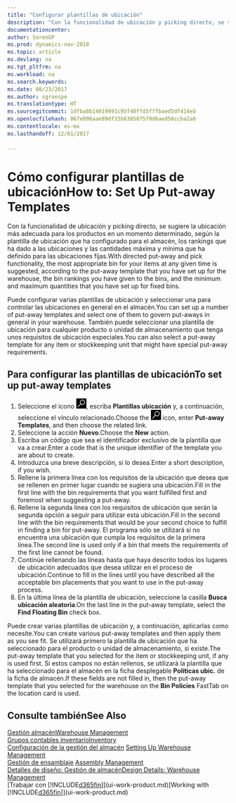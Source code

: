 ```yaml
---
title: "Configurar plantillas de ubicación"
description: "Con la funcionalidad de ubicación y picking directo, se sugiere la ubicación más adecuada para los productos en un momento determinado, según la plantilla de ubicación que ha configurado para el almacén, los rankings que ha dado a las ubicaciones y las cantidades máxima y mínima que ha definido para las ubicaciones fijas."
documentationcenter: 
author: SorenGP
ms.prod: dynamics-nav-2018
ms.topic: article
ms.devlang: na
ms.tgt_pltfrm: na
ms.workload: na
ms.search.keywords: 
ms.date: 08/23/2017
ms.author: sgroespe
ms.translationtype: HT
ms.sourcegitcommit: 1dfba8b14019991c95f40ffd5f7fbaed5df414eb
ms.openlocfilehash: 067e096aae89df33b6305875f0d6aed58ccba2a6
ms.contentlocale: es-mx
ms.lasthandoff: 12/01/2017

---
```

# <a name="how-to-set-up-put-away-templates"></a><span data-ttu-id="39c19-103">Cómo configurar plantillas de ubicación</span><span class="sxs-lookup"><span data-stu-id="39c19-103">How to: Set Up Put-away Templates</span></span>
<span data-ttu-id="39c19-104">Con la funcionalidad de ubicación y picking directo, se sugiere la ubicación más adecuada para los productos en un momento determinado, según la plantilla de ubicación que ha configurado para el almacén, los rankings que ha dado a las ubicaciones y las cantidades máxima y mínima que ha definido para las ubicaciones fijas.</span><span class="sxs-lookup"><span data-stu-id="39c19-104">With directed put-away and pick functionality, the most appropriate bin for your items at any given time is suggested, according to the put-away template that you have set up for the warehouse, the bin rankings you have given to the bins, and the minimum and maximum quantities that you have set up for fixed bins.</span></span>  

<span data-ttu-id="39c19-105">Puede configurar varias plantillas de ubicación y seleccionar una para controlar las ubicaciones en general en el almacén.</span><span class="sxs-lookup"><span data-stu-id="39c19-105">You can set up a number of put-away templates and select one of them to govern put-aways in general in your warehouse.</span></span> <span data-ttu-id="39c19-106">También puede seleccionar una plantilla de ubicación para cualquier producto o unidad de almacenamiento que tenga unos requisitos de ubicación especiales.</span><span class="sxs-lookup"><span data-stu-id="39c19-106">You can also select a put-away template for any item or stockkeeping unit that might have special put-away requirements.</span></span>  

## <a name="to-set-up-put-away-templates"></a><span data-ttu-id="39c19-107">Para configurar las plantillas de ubicación</span><span class="sxs-lookup"><span data-stu-id="39c19-107">To set up put-away templates</span></span>  
1.  <span data-ttu-id="39c19-108">Seleccione el icono ![Buscar página o informe](media/ui-search/search_small.png "icono Buscar página o informe"), escriba **Plantillas ubicación** y, a continuación, seleccione el vínculo relacionado.</span><span class="sxs-lookup"><span data-stu-id="39c19-108">Choose the ![Search for Page or Report](media/ui-search/search_small.png "Search for Page or Report icon") icon, enter **Put-away Templates**, and then choose the related link.</span></span>  
2.  <span data-ttu-id="39c19-109">Seleccione la acción **Nuevo**.</span><span class="sxs-lookup"><span data-stu-id="39c19-109">Choose the **New** action.</span></span>  
3.  <span data-ttu-id="39c19-110">Escriba un código que sea el identificador exclusivo de la plantilla que va a crear.</span><span class="sxs-lookup"><span data-stu-id="39c19-110">Enter a code that is the unique identifier of the template you are about to create.</span></span>  
4.  <span data-ttu-id="39c19-111">Introduzca una breve descripción, si lo desea.</span><span class="sxs-lookup"><span data-stu-id="39c19-111">Enter a short description, if you wish.</span></span>  
5.  <span data-ttu-id="39c19-112">Rellene la primera línea con los requisitos de la ubicación que desea que se rellenen en primer lugar cuando se sugiera una ubicación.</span><span class="sxs-lookup"><span data-stu-id="39c19-112">Fill in the first line with the bin requirements that you want fulfilled first and foremost when suggesting a put-away.</span></span>  
6.  <span data-ttu-id="39c19-113">Rellene la segunda línea con los requisitos de ubicación que serán la segunda opción a seguir para utilizar esta ubicación.</span><span class="sxs-lookup"><span data-stu-id="39c19-113">Fill in the second line with the bin requirements that would be your second choice to fulfill in finding a bin for put-away.</span></span> <span data-ttu-id="39c19-114">El programa sólo se utilizará si no encuentra una ubicación que cumpla los requisitos de la primera línea.</span><span class="sxs-lookup"><span data-stu-id="39c19-114">The second line is used only if a bin that meets the requirements of the first line cannot be found.</span></span>  
7.  <span data-ttu-id="39c19-115">Continúe rellenando las líneas hasta que haya descrito todos los lugares de ubicación adecuados que desea utilizar en el proceso de ubicación.</span><span class="sxs-lookup"><span data-stu-id="39c19-115">Continue to fill in the lines until you have described all the acceptable bin placements that you want to use in the put-away process.</span></span>  
8.  <span data-ttu-id="39c19-116">En la última línea de la plantilla de ubicación, seleccione la casilla **Busca ubicación aleatoria**.</span><span class="sxs-lookup"><span data-stu-id="39c19-116">On the last line in the put-away template, select the **Find Floating Bin** check box.</span></span>  

<span data-ttu-id="39c19-117">Puede crear varias plantillas de ubicación y, a continuación, aplicarlas como necesite.</span><span class="sxs-lookup"><span data-stu-id="39c19-117">You can create various put-away templates and then apply them as you see fit.</span></span> <span data-ttu-id="39c19-118">Se utilizará primero la plantilla de ubicación que ha seleccionado para el producto o unidad de almacenamiento, si existe.</span><span class="sxs-lookup"><span data-stu-id="39c19-118">The put-away template that you selected for the item or stockkeeping unit, if any is used first.</span></span> <span data-ttu-id="39c19-119">Si estos campos no están rellenos, se utilizará la plantilla que ha seleccionado para el almacén en la ficha desplegable **Políticas ubic.** de la ficha de almacén.</span><span class="sxs-lookup"><span data-stu-id="39c19-119">If these fields are not filled in, then the put-away template that you selected for the warehouse on the **Bin Policies** FastTab on the location card is used.</span></span>  

## <a name="see-also"></a><span data-ttu-id="39c19-120">Consulte también</span><span class="sxs-lookup"><span data-stu-id="39c19-120">See Also</span></span>  
[<span data-ttu-id="39c19-121">Gestión almacén</span><span class="sxs-lookup"><span data-stu-id="39c19-121">Warehouse Management</span></span>](warehouse-manage-warehouse.md)  
[<span data-ttu-id="39c19-122">Grupos contables inventario</span><span class="sxs-lookup"><span data-stu-id="39c19-122">Inventory</span></span>](inventory-manage-inventory.md)  
<span data-ttu-id="39c19-123">[Configuración de la gestión del almacén](warehouse-setup-warehouse.md)   </span><span class="sxs-lookup"><span data-stu-id="39c19-123">[Setting Up Warehouse Management](warehouse-setup-warehouse.md)   </span></span>  
<span data-ttu-id="39c19-124">[Gestión de ensamblaje](assembly-assemble-items.md)  </span><span class="sxs-lookup"><span data-stu-id="39c19-124">[Assembly Management](assembly-assemble-items.md)  </span></span>  
[<span data-ttu-id="39c19-125">Detalles de diseño: Gestión de almacén</span><span class="sxs-lookup"><span data-stu-id="39c19-125">Design Details: Warehouse Management</span></span>](design-details-warehouse-management.md)  
<span data-ttu-id="39c19-126">[Trabajar con [!INCLUDE[d365fin](includes/d365fin_md.md)]](ui-work-product.md)</span><span class="sxs-lookup"><span data-stu-id="39c19-126">[Working with [!INCLUDE[d365fin](includes/d365fin_md.md)]](ui-work-product.md)</span></span>

